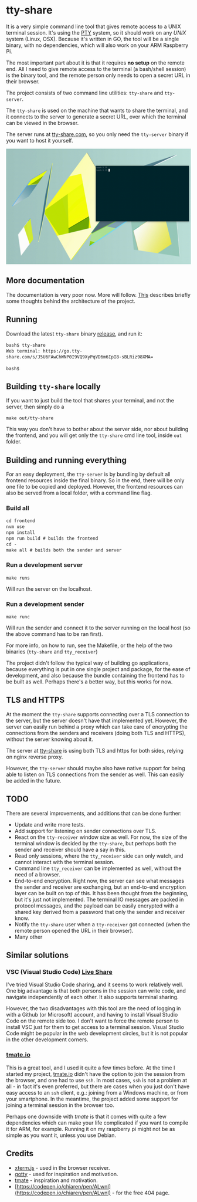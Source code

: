 # tty-share

It is a very simple command line tool that gives remote access to a UNIX terminal session. It's using the [PTY](https://en.wikipedia.org/wiki/Pseudoterminal) system, so it should work on any *UNIX* system (Linux, OSX). Because it's written in GO, the tool will be a single binary, with no dependencies, which will also work on your ARM Raspberry Pi.

The most important part about it is that it requires **no setup** on the remote end. All I need to give remote access to the terminal (a bash/shell session) is the binary tool, and the remote person only needs to open a secret URL in their browser.

The project consists of two command line utilities: `tty-share` and `tty-server`.

The `tty-share` is used on the machine that wants to share the terminal, and it connects to the server to generate a secret URL, over which the terminal can be viewed in the browser.

The server runs at [tty-share.com](https://tty-share.com), so you only need the `tty-server` binary if you want to host it yourself.

![demo](doc/demo.gif)

## More documentation

The documentation is very poor now. More will follow. [This](doc/architecture.md) describes briefly some thoughts behind the architecture of the project.

## Running

Download the latest `tty-share` binary [release](https://github.com/elisescu/tty-share/releases), and run it:

```
bash$ tty-share
Web terminal: https://go.tty-share.com/s/J5U6FAwChWNP0I9VQ9XyPqVD6m6IpI8-sBLRiz98XMA=

bash$
```

## Building `tty-share` locally

If you want to just build the tool that shares your terminal, and not the server, then simply do a

```
make out/tty-share
```

This way you don't have to bother about the server side, nor about building the frontend, and you will get only the `tty-share` cmd line tool, inside `out` folder.

## Building and running everything

For an easy deployment, the `tty-server` is by bundling by default all frontend resources inside the final binary. So in the end, there will be only one file to be copied and deployed. However, the frontend resources can also be served from a local folder, with a command line flag.

### Build all
``` 
cd frontend
nvm use
npm install
npm run build # builds the frontend
cd -
make all # builds both the sender and server
```

### Run a development server
```
make runs
```
Will run the server on the localhost.


### Run a development sender
```
make runc
```
Will run the sender and connect it to the server running on the local host (so the above command has
to be ran first).

For more info, on how to run, see the Makefile, or the help of the two binaries (`tty-share` and `tty_receiver`)

The project didn't follow the typical way of building go applications, because everything is put in one single project and package, for the ease of development, and also because the bundle containing the frontend has to be built as well. Perhaps there's a better way, but this works for now.



## TLS and HTTPS

At the moment the `tty-share` supports connecting over a TLS connection to the server, but the server doesn't have that implemented yet. However, the server can easily run behind a proxy which can take care of encrypting the connections from the senders and receivers (doing both TLS and HTTPS), without the server knowing about it.

The server at [tty-share](https://tty-share.com) is using both TLS and https for both sides, relying on nginx reverse proxy.

However, the `tty-server` should maybe also have native support for being able to listen on TLS connections from the sender as well. This can easily be added in the future.

## TODO

There are several improvements, and additions that can be done further:
  * Update and write more tests.
  * Add support for listening on sender connections over TLS.
  * React on the `tty-receiver` window size as well. For now, the size of the terminal window is decided by the `tty-share`, but perhaps both the sender and receiver should have a say in this.
  * Read only sessions, where the `tty_receiver` side can only watch, and cannot interact with the terminal session.
  * Command line `tty_receiver` can be implemented as well, without the need of a browser.
  * End-to-end encryption. Right now, the server can see what messages the sender and receiver are exchanging, but an end-to-end encryption layer can be built on top of this. It has been thought from the beginning, but it's just not implemented. The terminal IO messages are packed in protocol messages, and the payload can be easily encrypted with a shared key derived from a password that only the sender and receiver know.
  * Notify the `tty-share` user when a `tty-receiver` got connected (when the remote person opened the URL in their browser).
  * Many other


## Similar solutions

### VSC (Visual Studio Code) [Live Share](https://docs.microsoft.com/en-us/visualstudio/liveshare/use/vscode)

I've tried Visual Studio Code sharing, and it seems to work relatively well. One big advantage is that both persons in the session can write code, and navigate independently of each other. It also supports terminal sharing.

However, the two disadvantages with this tool are the need of logging in with a Github (or Microsoft) account, and having to install Visual Studio Code on the remote side too. I don't want to force the remote person to install VSC just for them to get access to a terminal session. Visual Studio Code might be popular in the web development circles, but it is not popular in the other development corners.

### [tmate.io](https://tmate.io/)

This is a great tool, and I used it quite a few times before. At the time I started my project, [tmate.io](https://tmate.io) didn't have the option to join the session from the browser, and one had to use `ssh`. In most cases, `ssh` is not a problem at all - in fact it's even preferred, but there are cases when you just don't have easy access to an `ssh` client, e.g.: joining from a Windows machine, or from your smartphone. In the meantime, the project added some support for joining a terminal session in the browser too.

Perhaps one downside with *tmate* is that it comes with quite a few dependencies which can make your life complicated if you want to compile it for ARM, for example. Running it on my raspberry pi might not be as simple as you want it, unless you use Debian.

## Credits

* [xterm.js](https://xtermjs.org/) - used in the browser receiver.
* [gotty](https://github.com/yudai/gotty) - used for inspiration and motivation.
* [tmate](https://tmate.io/) - inspiration and motivation.
* [https://codepen.io/chiaren/pen/ALwnI](https://codepen.io/chiaren/pen/ALwnI) - for the free 404 page.
